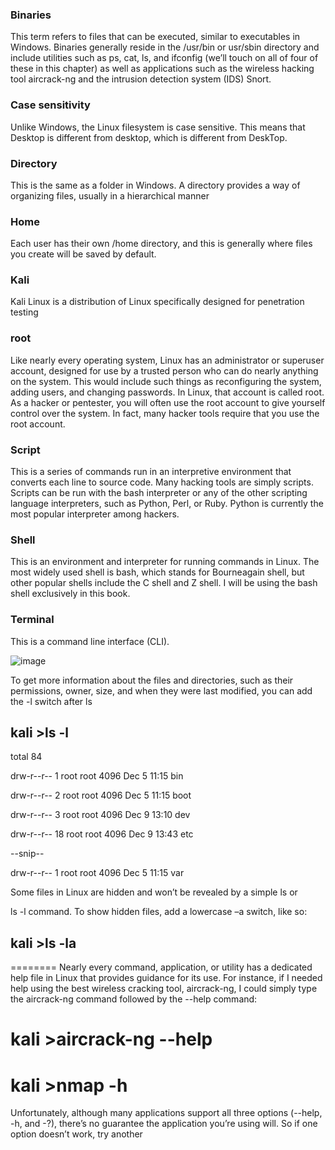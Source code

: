 ### Binaries 
This term refers to files that can be executed, similar to
executables in Windows. Binaries generally reside in the /usr/bin or
usr/sbin directory and include utilities such as ps, cat, ls, and ifconfig
(we’ll touch on all of four of these in this chapter) as well as applications such as the wireless hacking tool aircrack-ng and the intrusion
detection system (IDS) Snort.

### Case sensitivity 

Unlike Windows, the Linux filesystem is case sensitive. This means that Desktop is different from desktop, which is different
from DeskTop.

### Directory 
This is the same as a folder in Windows. A directory provides a way of organizing files, usually in a hierarchical manner
### Home 
Each user has their own /home directory, and this is generally
where files you create will be saved by default.
### Kali 
Kali Linux is a distribution of Linux specifically designed for
penetration testing
### root 
Like nearly every operating system, Linux has an administrator
or superuser account, designed for use by a trusted person who can do
nearly anything on the system. This would include such things as reconfiguring the system, adding users, and changing passwords. In Linux,
that account is called root. As a hacker or pentester, you will often use
the root account to give yourself control over the system. In fact, many
hacker tools require that you use the root account.
### Script 
This is a series of commands run in an interpretive environment that converts each line to source code. Many hacking tools are
simply scripts. Scripts can be run with the bash interpreter or any of
the other scripting language interpreters, such as Python, Perl, or Ruby.
Python is currently the most popular interpreter among hackers.

### Shell 
This is an environment and interpreter for running commands
in Linux. The most widely used shell is bash, which stands for Bourneagain shell, but other popular shells include the C shell and Z shell. I
will be using the bash shell exclusively in this book.

### Terminal 
This is a command line interface (CLI).

![image](https://github.com/Depth-monster/white_hat/assets/122405130/8c45b169-b1d6-4636-b0a1-a5eee2d9c0e1)

To get more information about the files and directories, such as their
permissions, owner, size, and when they were last modified, you can add
the -l switch after ls
## kali >ls -l

total 84

drw-r--r-- 1 root root 4096 Dec 5 11:15 bin

drw-r--r-- 2 root root 4096 Dec 5 11:15 boot

drw-r--r-- 3 root root 4096 Dec 9 13:10 dev

drw-r--r-- 18 root root 4096 Dec 9 13:43 etc

--snip--

drw-r--r-- 1 root root 4096 Dec 5 11:15 var

Some files in Linux are hidden and won’t be revealed by a simple ls or

ls -l command. To show hidden files, add a lowercase –a switch, like so:

## kali >ls -la
========
Nearly every command, application, or utility has a dedicated help file in
Linux that provides guidance for its use. For instance, if I needed help
using the best wireless cracking tool, aircrack-ng, I could simply type the
aircrack-ng command followed by the --help command:
# kali >aircrack-ng --help
# kali >nmap -h
Unfortunately, although many applications support all three options
(--help, -h, and -?), there’s no guarantee the application you’re using will.
So if one option doesn’t work, try another
